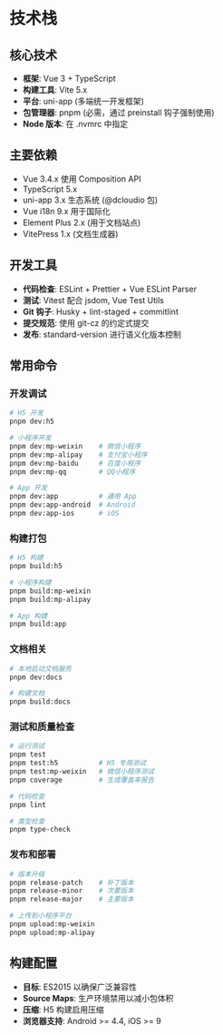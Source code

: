 # 技术栈

## 核心技术
- **框架**: Vue 3 + TypeScript
- **构建工具**: Vite 5.x
- **平台**: uni-app (多端统一开发框架)
- **包管理器**: pnpm (必需，通过 preinstall 钩子强制使用)
- **Node 版本**: 在 .nvmrc 中指定

## 主要依赖
- Vue 3.4.x 使用 Composition API
- TypeScript 5.x
- uni-app 3.x 生态系统 (@dcloudio 包)
- Vue i18n 9.x 用于国际化
- Element Plus 2.x (用于文档站点)
- VitePress 1.x (文档生成器)

## 开发工具
- **代码检查**: ESLint + Prettier + Vue ESLint Parser
- **测试**: Vitest 配合 jsdom, Vue Test Utils
- **Git 钩子**: Husky + lint-staged + commitlint
- **提交规范**: 使用 git-cz 的约定式提交
- **发布**: standard-version 进行语义化版本控制

## 常用命令

### 开发调试
```bash
# H5 开发
pnpm dev:h5

# 小程序开发
pnpm dev:mp-weixin    # 微信小程序
pnpm dev:mp-alipay    # 支付宝小程序
pnpm dev:mp-baidu     # 百度小程序
pnpm dev:mp-qq        # QQ小程序

# App 开发
pnpm dev:app          # 通用 App
pnpm dev:app-android  # Android
pnpm dev:app-ios      # iOS
```

### 构建打包
```bash
# H5 构建
pnpm build:h5

# 小程序构建
pnpm build:mp-weixin
pnpm build:mp-alipay

# App 构建
pnpm build:app
```

### 文档相关
```bash
# 本地启动文档服务
pnpm dev:docs

# 构建文档
pnpm build:docs
```

### 测试和质量检查
```bash
# 运行测试
pnpm test
pnpm test:h5          # H5 专用测试
pnpm test:mp-weixin   # 微信小程序测试
pnpm coverage         # 生成覆盖率报告

# 代码检查
pnpm lint

# 类型检查
pnpm type-check
```

### 发布和部署
```bash
# 版本升级
pnpm release-patch    # 补丁版本
pnpm release-minor    # 次要版本
pnpm release-major    # 主要版本

# 上传到小程序平台
pnpm upload:mp-weixin
pnpm upload:mp-alipay
```

## 构建配置
- **目标**: ES2015 以确保广泛兼容性
- **Source Maps**: 生产环境禁用以减小包体积
- **压缩**: H5 构建启用压缩
- **浏览器支持**: Android >= 4.4, iOS >= 9